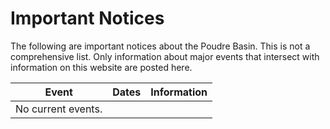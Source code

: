 # Important Notices

The following are important notices about the Poudre Basin.
This is not a comprehensive list.
Only information about major events that intersect with information on this website are posted here.

| **Event** | **Dates** | **Information** |
| -- | -- | -- |
| No current events. | | |
